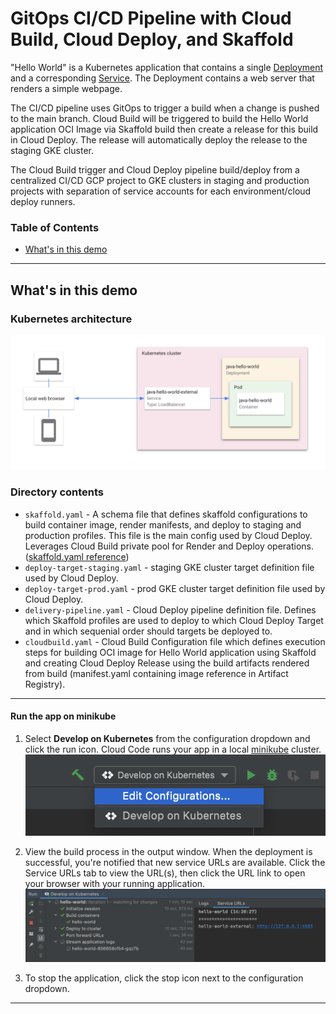 # GitOps CI/CD Pipeline with Cloud Build, Cloud Deploy, and Skaffold

"Hello World" is a Kubernetes application that contains a single
[Deployment](https://kubernetes.io/docs/concepts/workloads/controllers/deployment/) and a corresponding
[Service](https://kubernetes.io/docs/concepts/services-networking/service/). The Deployment contains a web server that renders a simple webpage.

The CI/CD pipeline uses GitOps to trigger a build when a change is pushed to the main branch. Cloud Build will be triggered to build the Hello World application OCI Image via Skaffold build then create a release for this build in Cloud Deploy. The release will automatically deploy the release to the staging GKE cluster.

The Cloud Build trigger and Cloud Deploy pipeline build/deploy from a centralized CI/CD GCP project to GKE clusters in staging and production projects with separation of service accounts for each environment/cloud deploy runners. 

### Table of Contents
* [What's in this demo](#whats-in-this-demo)

---
## What's in this demo
### Kubernetes architecture
![Kubernetes Architecture Diagram](./img/diagram.png)

### Directory contents

- `skaffold.yaml` - A schema file that defines skaffold configurations to build container image, render manifests, and deploy to staging and production profiles. This file is the main config used by Cloud Deploy. Leverages Cloud Build private pool for Render and Deploy operations. ([skaffold.yaml reference](https://skaffold.dev/docs/references/yaml/))
- `deploy-target-staging.yaml` - staging GKE cluster target definition file used by Cloud Deploy.
- `deploy-target-prod.yaml` - prod GKE cluster target definition file used by Cloud Deploy.
- `delivery-pipeline.yaml` - Cloud Deploy pipeline definition file. Defines which Skaffold profiles are used to deploy to which Cloud Deploy Target and in which sequenial order should targets be deployed to.
- `cloudbuild.yaml` - Cloud Build Configuration file which defines execution steps for building OCI image for Hello World application using Skaffold and creating Cloud Deploy Release using the build artifacts rendered from build (manifest.yaml containing image reference in Artifact Registry).

---

#### Run the app on minikube
1. Select **Develop on Kubernetes** from the configuration dropdown and click the run icon. Cloud Code runs your app in a local [minikube](ttps://minikube.sigs.k8s.io/docs/start/) cluster.  
![image](./img/edit-configurations.png)


2. View the build process in the output window. When the deployment is successful, you're notified that new service URLs are available. Click the Service URLs tab to view the URL(s), then click the URL link to open your browser with your running application.  
![image](./img/service-urls.png)

3. To stop the application, click the stop icon next to the configuration dropdown.

---
